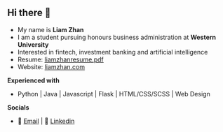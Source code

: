 ## Hi there 👋

- My name is **Liam Zhan**
- I am a student pursuing honours business administration at **Western University**
- Interested in fintech, investment banking and artificial intelligence
- Resume: [liamzhanresume.pdf](https://github.com/user-attachments/files/16102483/liamzhanresume.pdf)
- Website: [liamzhan.com](https://liam-zhan.github.io/websiteresume/)

  
**Experienced with**
- Python | Java | Javascript | Flask | HTML/CSS/SCSS | Web Design

**Socials**
- 📧 [Email](lzha87@uwo.ca) | 💼 [Linkedin](https://www.linkedin.com/in/liamzhan/)
